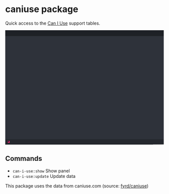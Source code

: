 # caniuse package

Quick access to the [Can I Use](caniuse.com) support tables.

![](https://raw.githubusercontent.com/josa42/atom-caniuse/master/screenshot.gif)

## Commands
* `can-i-use:show` Show panel
* `can-i-use:update` Update data

This package uses the data from caniuse.com (source: [fyrd/caniuse](https://github.com/fyrd/caniuse))
